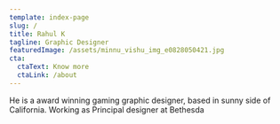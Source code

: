 ```yaml
---
template: index-page
slug: /
title: Rahul K
tagline: Graphic Designer
featuredImage: /assets/minnu_vishu_img_e0828050421.jpg
cta:
  ctaText: Know more
  ctaLink: /about
---
```


He is a award winning gaming graphic designer, based in sunny side of California. Working as Principal designer at Bethesda
